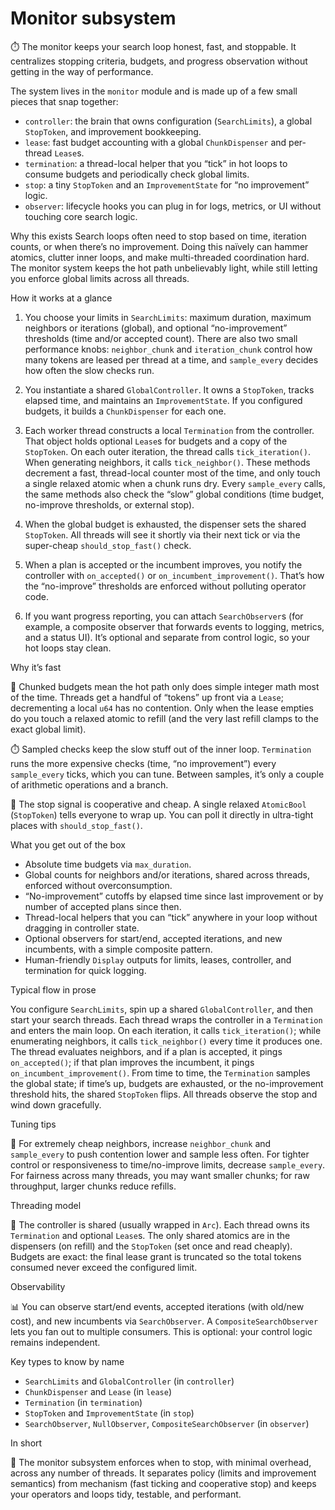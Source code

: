 # Monitor subsystem

⏱️ The monitor keeps your search loop honest, fast, and stoppable. It centralizes stopping criteria, budgets, and progress observation without getting in the way of performance.

The system lives in the `monitor` module and is made up of a few small pieces that snap together:
- `controller`: the brain that owns configuration (`SearchLimits`), a global `StopToken`, and improvement bookkeeping.
- `lease`: fast budget accounting with a global `ChunkDispenser` and per-thread `Lease`s.
- `termination`: a thread-local helper that you “tick” in hot loops to consume budgets and periodically check global limits.
- `stop`: a tiny `StopToken` and an `ImprovementState` for “no improvement” logic.
- `observer`: lifecycle hooks you can plug in for logs, metrics, or UI without touching core search logic.

Why this exists
Search loops often need to stop based on time, iteration counts, or when there’s no improvement. Doing this naïvely can hammer atomics, clutter inner loops, and make multi-threaded coordination hard. The monitor system keeps the hot path unbelievably light, while still letting you enforce global limits across all threads.

How it works at a glance

1. You choose your limits in `SearchLimits`: maximum duration, maximum neighbors or iterations (global), and optional “no-improvement” thresholds (time and/or accepted count). There are also two small performance knobs: `neighbor_chunk` and `iteration_chunk` control how many tokens are leased per thread at a time, and `sample_every` decides how often the slow checks run.

2. You instantiate a shared `GlobalController`. It owns a `StopToken`, tracks elapsed time, and maintains an `ImprovementState`. If you configured budgets, it builds a `ChunkDispenser` for each one.

3. Each worker thread constructs a local `Termination` from the controller. That object holds optional `Lease`s for budgets and a copy of the `StopToken`. On each outer iteration, the thread calls `tick_iteration()`. When generating neighbors, it calls `tick_neighbor()`. These methods decrement a fast, thread-local counter most of the time, and only touch a single relaxed atomic when a chunk runs dry. Every `sample_every` calls, the same methods also check the “slow” global conditions (time budget, no-improve thresholds, or external stop).

4. When the global budget is exhausted, the dispenser sets the shared `StopToken`. All threads will see it shortly via their next tick or via the super-cheap `should_stop_fast()` check.

5. When a plan is accepted or the incumbent improves, you notify the controller with `on_accepted()` or `on_incumbent_improvement()`. That’s how the “no-improve” thresholds are enforced without polluting operator code.

6. If you want progress reporting, you can attach `SearchObserver`s (for example, a composite observer that forwards events to logging, metrics, and a status UI). It’s optional and separate from control logic, so your hot loops stay clean.

Why it’s fast

🧮 Chunked budgets mean the hot path only does simple integer math most of the time. Threads get a handful of “tokens” up front via a `Lease`; decrementing a local `u64` has no contention. Only when the lease empties do you touch a relaxed atomic to refill (and the very last refill clamps to the exact global limit).

⏱️ Sampled checks keep the slow stuff out of the inner loop. `Termination` runs the more expensive checks (time, “no improvement”) every `sample_every` ticks, which you can tune. Between samples, it’s only a couple of arithmetic operations and a branch.

🚦 The stop signal is cooperative and cheap. A single relaxed `AtomicBool` (`StopToken`) tells everyone to wrap up. You can poll it directly in ultra-tight places with `should_stop_fast()`.

What you get out of the box

- Absolute time budgets via `max_duration`.
- Global counts for neighbors and/or iterations, shared across threads, enforced without overconsumption.
- “No-improvement” cutoffs by elapsed time since last improvement or by number of accepted plans since then.
- Thread-local helpers that you can “tick” anywhere in your loop without dragging in controller state.
- Optional observers for start/end, accepted iterations, and new incumbents, with a simple composite pattern.
- Human-friendly `Display` outputs for limits, leases, controller, and termination for quick logging.

Typical flow in prose

You configure `SearchLimits`, spin up a shared `GlobalController`, and then start your search threads. Each thread wraps the controller in a `Termination` and enters the main loop. On each iteration, it calls `tick_iteration()`; while enumerating neighbors, it calls `tick_neighbor()` every time it produces one. The thread evaluates neighbors, and if a plan is accepted, it pings `on_accepted()`; if that plan improves the incumbent, it pings `on_incumbent_improvement()`. From time to time, the `Termination` samples the global state; if time’s up, budgets are exhausted, or the no-improvement threshold hits, the shared `StopToken` flips. All threads observe the stop and wind down gracefully.

Tuning tips

🔧 For extremely cheap neighbors, increase `neighbor_chunk` and `sample_every` to push contention lower and sample less often. For tighter control or responsiveness to time/no-improve limits, decrease `sample_every`. For fairness across many threads, you may want smaller chunks; for raw throughput, larger chunks reduce refills.

Threading model

🧵 The controller is shared (usually wrapped in `Arc`). Each thread owns its `Termination` and optional `Lease`s. The only shared atomics are in the dispensers (on refill) and the `StopToken` (set once and read cheaply). Budgets are exact: the final lease grant is truncated so the total tokens consumed never exceed the configured limit.

Observability

📊 You can observe start/end events, accepted iterations (with old/new cost), and new incumbents via `SearchObserver`. A `CompositeSearchObserver` lets you fan out to multiple consumers. This is optional: your control logic remains independent.

Key types to know by name

- `SearchLimits` and `GlobalController` (in `controller`)
- `ChunkDispenser` and `Lease` (in `lease`)
- `Termination` (in `termination`)
- `StopToken` and `ImprovementState` (in `stop`)
- `SearchObserver`, `NullObserver`, `CompositeSearchObserver` (in `observer`)

In short

🧠 The monitor subsystem enforces when to stop, with minimal overhead, across any number of threads. It separates policy (limits and improvement semantics) from mechanism (fast ticking and cooperative stop) and keeps your operators and loops tidy, testable, and performant.

